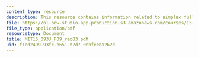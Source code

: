 ```yaml
---
content_type: resource
description: This resource contains information related to simplex full tableau method.
file: https://ol-ocw-studio-app-production.s3.amazonaws.com/courses/15-093j-optimization-methods-fall-2009/f1ed249993fcb651d2d70cbfeeaa262d_MIT15_093J_F09_rec03.pdf
file_type: application/pdf
resourcetype: Document
title: MIT15_093J_F09_rec03.pdf
uid: f1ed2499-93fc-b651-d2d7-0cbfeeaa262d
---
```

